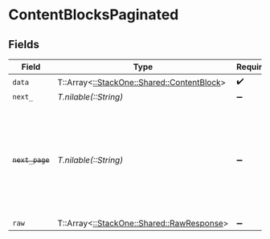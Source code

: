 # ContentBlocksPaginated


## Fields

| Field                                                                                                                   | Type                                                                                                                    | Required                                                                                                                | Description                                                                                                             |
| ----------------------------------------------------------------------------------------------------------------------- | ----------------------------------------------------------------------------------------------------------------------- | ----------------------------------------------------------------------------------------------------------------------- | ----------------------------------------------------------------------------------------------------------------------- |
| `data`                                                                                                                  | T::Array<[::StackOne::Shared::ContentBlock](../../models/shared/contentblock.md)>                                       | :heavy_check_mark:                                                                                                      | N/A                                                                                                                     |
| `next_`                                                                                                                 | *T.nilable(::String)*                                                                                                   | :heavy_minus_sign:                                                                                                      | N/A                                                                                                                     |
| ~~`next_page`~~                                                                                                         | *T.nilable(::String)*                                                                                                   | :heavy_minus_sign:                                                                                                      | : warning: ** DEPRECATED **: This will be removed in a future release, please migrate away from it as soon as possible. |
| `raw`                                                                                                                   | T::Array<[::StackOne::Shared::RawResponse](../../models/shared/rawresponse.md)>                                         | :heavy_minus_sign:                                                                                                      | N/A                                                                                                                     |